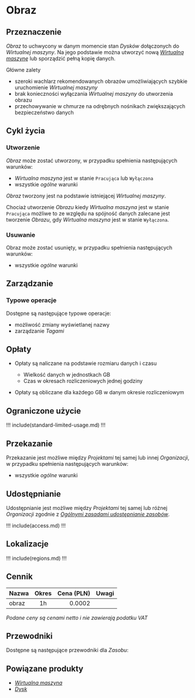 # Obraz

## Przeznaczenie

*Obraz* to uchwycony w danym momencie stan *Dysków* dołączonych do *Wirtualnej maszyny*. Na jego podstawie można utworzyć nową *[Wirtualną maszynę](/resource/compute/virtual-machine.md)* lub sporządzić pełną kopię danych.

Główne zalety

* szeroki wachlarz rekomendowanych obrazów umożliwiających szybkie uruchomienie *Wirtualnej maszyny*
* brak konieczności wyłączania *Wirtualnej maszyny* do utworzenia obrazu
* przechowywanie w chmurze na odrębnych nośnikach zwiększających bezpieczeństwo danych

## Cykl życia

### Utworzenie

*Obraz* może zostać utworzony, w przypadku spełnienia następujących warunków: 

* *Wirtualna maszyna* jest w stanie `Pracująca` lub `Wyłączona`
* wszystkie *ogólne* warunki

*Obraz* tworzony jest na podstawie istniejącej *Wirtualnej maszyny*.

Chociaż utworzenie *Obrazu* kiedy *Wirtualna maszyna* jest w stanie `Pracująca` możliwe to ze względu na spójność danych zalecane jest tworzenie *Obrazu*, gdy *Wirtualna maszyna* jest w stanie `Wyłączona`.

### Usuwanie

Obraz może zostać usunięty, w przypadku spełnienia następujących warunków: 

* wszystkie *ogólne* warunki

## Zarządzanie

### Typowe operacje

Dostępne są następujące typowe operacje:

* możliwość zmiany wyświetlanej nazwy
* zarządzanie *Tagami*

## Opłaty

* Opłaty są naliczane na podstawie rozmiaru danych i czasu

    * Wielkość danych w jednostkach GB
    * Czas w okresach rozliczeniowych jednej godziny

* Opłaty są obliczane dla każdego GB w danym okresie rozliczeniowym

## Ograniczone użycie

!!! include(standard-limited-usage.md) !!!

## Przekazanie

Przekazanie jest możliwe między *Projektami* tej samej lub innej *Organizacji*, w przypadku spełnienia następujących warunków:

* wszystkie *ogólne* warunki

## Udostępnianie

Udostępnianie jest możliwe między *Projektami* tej samej lub różnej *Organizacji* zgodnie z *[Ogólnymi zasadami udostępnianie zasobów]()*.

!!! include(access.md) !!!

## Lokalizacje

!!! include(regions.md) !!!

## Cennik

Nazwa              | Okres  | Cena (PLN) | Uwagi
------------------ | :----: | ---------: | :----:
obraz              |   1h   |     0.0002 | 

*Podane ceny są cenami netto i nie zawierają podatku VAT*

## Przewodniki

Dostępne są następujące przewodniki dla *Zasobu*:

<PageList path_re="guide/storage/image/"/>

## Powiązane produkty

* *[Wirtualna maszyna]()*
* *[Dysk]()*

